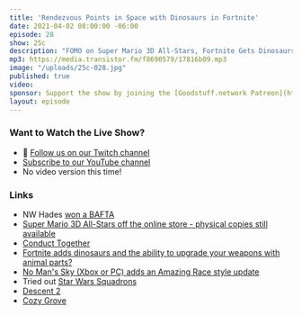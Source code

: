 ```yaml
---
title: 'Rendezvous Points in Space with Dinosaurs in Fortnite'
date: 2021-04-02 08:00:00 -06:00
episode: 28
show: 25c
description: "FOMO on Super Mario 3D All-Stars, Fortnite Gets Dinosaurs, No Man's Sky Amazing Race, and Nick DM's a D&D Campaign."
mp3: https://media.transistor.fm/f8690579/17816b09.mp3
image: "/uploads/25c-028.jpg"
published: true
video:
sponsor: Support the show by joining the [Goodstuff.network Patreon](https://www.patreon.com/goodstuff)
layout: episode
---
```


### Want to Watch the Live Show?

* 💙 [Follow us on our Twitch channel](https://goodstuff.network/twitch/)
* [Subscribe to our YouTube channel](https://www.youtube.com/user/goodstuffdotfm?sub_confirmation=1)
* No video version this time!

### Links

- NW Hades [won a BAFTA](https://twitter.com/BAFTAGames/status/1375182907472547843)
- [Super Mario 3D All-Stars off the online store - physical copies still available](https://twitter.com/walmartcagaming/status/1377637002984701971?s=21)
- [Conduct Together](https://www.nintendo.com/games/detail/conduct-together-switch/)
- [Fortnite adds dinosaurs and the ability to upgrade your weapons with animal parts?](https://www.theverge.com/2021/3/30/22357140/fortnite-primal-update-egg-hatch-dinosaur-raptor)
- [No Man's Sky (Xbox or PC) adds an Amazing Race style update](https://www.polygon.com/22359004/no-mans-sky-expeditions-release-date-patch-explained-new-hud-missions-sentinels-seasons)
- Tried out [Star Wars Squadrons](https://www.ea.com/games/starwars/squadrons?isLocalized=true)
- [Descent 2](https://en.wikipedia.org/wiki/Descent_II)
- [Cozy Grove](https://apps.apple.com/us/app/cozy-grove/id1466130749)
